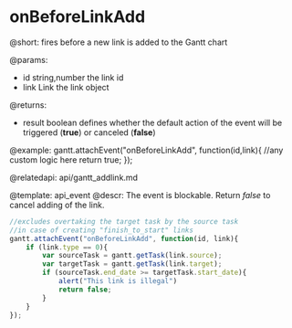 onBeforeLinkAdd
=============
@short: fires before a new link is added to the Gantt chart

@params:
- id	string,number	the link id
- link	Link	the link object 

@returns:  
  - result     boolean       defines whether the default action of the event will be triggered (<b>true</b>) or canceled (<b>false</b>) 
 
@example:
gantt.attachEvent("onBeforeLinkAdd", function(id,link){
    //any custom logic here
    return true;
});

@relatedapi:
	api/gantt_addlink.md

@template:	api_event
@descr:
The event is blockable. Return *false* to cancel adding of the link.

~~~js
//excludes overtaking the target task by the source task
//in case of creating "finish_to_start" links
gantt.attachEvent("onBeforeLinkAdd", function(id, link){
	if (link.type == 0){
		var sourceTask = gantt.getTask(link.source);
		var targetTask = gantt.getTask(link.target);
		if (sourceTask.end_date >= targetTask.start_date){
			alert("This link is illegal")
			return false;
		}
    }
});
~~~